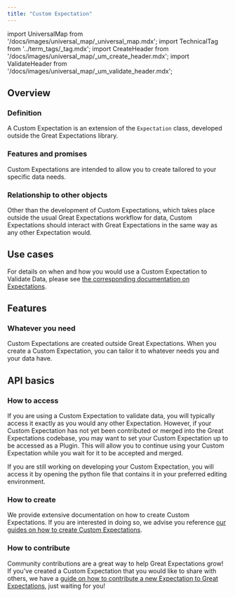 ```yaml
---
title: "Custom Expectation"
---
```

import UniversalMap from '/docs/images/universal_map/_universal_map.mdx';
import TechnicalTag from '../term_tags/_tag.mdx';
import CreateHeader from '/docs/images/universal_map/_um_create_header.mdx';
import ValidateHeader from '/docs/images/universal_map/_um_validate_header.mdx';


<UniversalMap setup='inactive' connect='inactive' create='active' validate='active'/> 

## Overview

### Definition

A Custom Expectation is an extension of the `Expectation` class, developed outside the Great Expectations library.

### Features and promises

Custom Expectations are intended to allow you to create <TechnicalTag relative="../" tag="expectation" text="Expectations" /> tailored to your specific data needs.

### Relationship to other objects

Other than the development of Custom Expectations, which takes place outside the usual Great Expectations workflow for <TechnicalTag relative="../" tag="validation" text="Validating" /> data, Custom Expectations should interact with Great Expectations in the same way as any other Expectation would.

## Use cases

<UniversalMap setup='inactive' connect='inactive' create='active' validate='active'/>

For details on when and how you would use a Custom Expectation to Validate Data, please see [the corresponding documentation on Expectations](./expectation.md#use-cases).

## Features

### Whatever you need

Custom Expectations are created outside Great Expectations.  When you create a Custom Expectation, you can tailor it to whatever needs you and your data have.

## API basics

### How to access

If you are using a Custom Expectation to validate data, you will typically access it exactly as you would any other Expectation.  However, if your Custom Expectation has not yet been contributed or merged into the Great Expectations codebase, you may want to set your Custom Expectation up to be accessed as a Plugin.  This will allow you to continue using your Custom Expectation while you wait for it to be accepted and merged.

If you are still working on developing your Custom Expectation, you will access it by opening the python file that contains it in your preferred editing environment.

### How to create

We provide extensive documentation on how to create Custom Expectations.  If you are interested in doing so, we advise you reference [our guides on how to create Custom Expectations](../guides/expectations/index.md#creating-custom-expectations).

### How to contribute

Community contributions are a great way to help Great Expectations grow!  If you've created a Custom Expectation that you would like to share with others, we have a [guide on how to contribute a new Expectation to Great Expectations](/CONTRIBUTING_EXPECTATIONS.md), just waiting for you!

